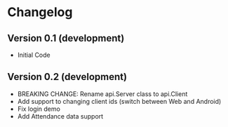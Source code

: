 # Changelog

## Version 0.1 (development)

- Initial Code

## Version 0.2 (development)

- BREAKING CHANGE: Rename api.Server class to api.Client
- Add support to changing client ids (switch between Web and Android)
- Fix login demo
- Add Attendance data support
